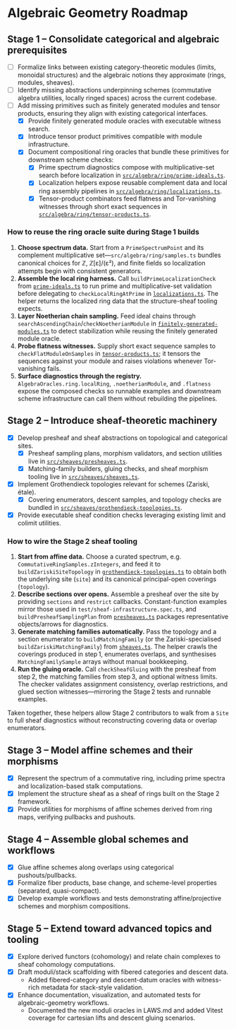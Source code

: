 # Algebraic Geometry Roadmap

## Stage 1 – Consolidate categorical and algebraic prerequisites
- [ ] Formalize links between existing category-theoretic modules (limits, monoidal structures) and the algebraic notions they approximate (rings, modules, sheaves).
- [ ] Identify missing abstractions underpinning schemes (commutative algebra utilities, locally ringed spaces) across the current codebase.
- [ ] Add missing primitives such as finitely generated modules and tensor products, ensuring they align with existing categorical interfaces.
  - [x] Provide finitely generated module oracles with executable witness search.
  - [x] Introduce tensor product primitives compatible with module infrastructure.
  - [x] Document compositional ring oracles that bundle these primitives for downstream scheme checks:
    - [x] Prime spectrum diagnostics compose with multiplicative-set search before localization in [`src/algebra/ring/prime-ideals.ts`](../src/algebra/ring/prime-ideals.ts).
    - [x] Localization helpers expose reusable complement data and local ring assembly pipelines in [`src/algebra/ring/localizations.ts`](../src/algebra/ring/localizations.ts).
    - [x] Tensor-product combinators feed flatness and Tor-vanishing witnesses through short exact sequences in [`src/algebra/ring/tensor-products.ts`](../src/algebra/ring/tensor-products.ts).

<a id="ring-oracle-how-to"></a>

### How to reuse the ring oracle suite during Stage 1 builds

1. **Choose spectrum data.** Start from a `PrimeSpectrumPoint` and its complement multiplicative set—`src/algebra/ring/samples.ts` bundles canonical choices for ℤ, ℤ[ε]/(ε²), and finite fields so localization attempts begin with consistent generators.
2. **Assemble the local ring harness.** Call `buildPrimeLocalizationCheck` from [`prime-ideals.ts`](../src/algebra/ring/prime-ideals.ts) to run prime and multiplicative-set validation before delegating to `checkLocalRingAtPrime` in [`localizations.ts`](../src/algebra/ring/localizations.ts). The helper returns the localized ring data that the structure-sheaf tooling expects.
3. **Layer Noetherian chain sampling.** Feed ideal chains through `searchAscendingChain`/`checkNoetherianModule` in [`finitely-generated-modules.ts`](../src/algebra/ring/finitely-generated-modules.ts) to detect stabilization while reusing the finitely generated module oracle.
4. **Probe flatness witnesses.** Supply short exact sequence samples to `checkFlatModuleOnSamples` in [`tensor-products.ts`](../src/algebra/ring/tensor-products.ts); it tensors the sequences against your module and raises violations whenever Tor-vanishing fails.
5. **Surface diagnostics through the registry.** `AlgebraOracles.ring.localRing`, `.noetherianModule`, and `.flatness` expose the composed checks so runnable examples and downstream scheme infrastructure can call them without rebuilding the pipelines.

## Stage 2 – Introduce sheaf-theoretic machinery
- [x] Develop presheaf and sheaf abstractions on topological and categorical sites.
  - [x] Presheaf sampling plans, morphism validators, and section utilities live in [`src/sheaves/presheaves.ts`](../src/sheaves/presheaves.ts).
  - [x] Matching-family builders, gluing checks, and sheaf morphism tooling live in [`src/sheaves/sheaves.ts`](../src/sheaves/sheaves.ts).
- [x] Implement Grothendieck topologies relevant for schemes (Zariski, étale).
  - [x] Covering enumerators, descent samples, and topology checks are bundled in [`src/sheaves/grothendieck-topologies.ts`](../src/sheaves/grothendieck-topologies.ts).
- [x] Provide executable sheaf condition checks leveraging existing limit and colimit utilities.

<a id="sheaf-tooling-how-to"></a>

### How to wire the Stage 2 sheaf tooling

1. **Start from affine data.** Choose a curated spectrum, e.g. `CommutativeRingSamples.zIntegers`, and feed it to `buildZariskiSiteTopology` in [`grothendieck-topologies.ts`](../src/sheaves/grothendieck-topologies.ts) to obtain both the underlying site (`site`) and its canonical principal-open coverings (`topology`).
2. **Describe sections over opens.** Assemble a presheaf over the site by providing `sections` and `restrict` callbacks. Constant-function examples mirror those used in `test/sheaf-infrastructure.spec.ts`, and `buildPresheafSamplingPlan` from [`presheaves.ts`](../src/sheaves/presheaves.ts) packages representative objects/arrows for diagnostics.
3. **Generate matching families automatically.** Pass the topology and a section enumerator to `buildMatchingFamily` (or the Zariski-specialised `buildZariskiMatchingFamily`) from [`sheaves.ts`](../src/sheaves/sheaves.ts). The helper crawls the coverings produced in step 1, enumerates overlaps, and synthesises `MatchingFamilySample` arrays without manual bookkeeping.
4. **Run the gluing oracle.** Call `checkSheafGluing` with the presheaf from step 2, the matching families from step 3, and optional witness limits. The checker validates assignment consistency, overlap restrictions, and glued section witnesses—mirroring the Stage 2 tests and runnable examples.

Taken together, these helpers allow Stage 2 contributors to walk from a `Site` to full sheaf diagnostics without reconstructing covering data or overlap enumerators.

## Stage 3 – Model affine schemes and their morphisms
- [x] Represent the spectrum of a commutative ring, including prime spectra and localization-based stalk computations.
- [x] Implement the structure sheaf as a sheaf of rings built on the Stage 2 framework.
- [x] Provide utilities for morphisms of affine schemes derived from ring maps, verifying pullbacks and pushouts.

## Stage 4 – Assemble global schemes and workflows
- [x] Glue affine schemes along overlaps using categorical pushouts/pullbacks.
- [x] Formalize fiber products, base change, and scheme-level properties (separated, quasi-compact).
- [x] Develop example workflows and tests demonstrating affine/projective schemes and morphism compositions.

## Stage 5 – Extend toward advanced topics and tooling
- [x] Explore derived functors (cohomology) and relate chain complexes to sheaf cohomology computations.
- [x] Draft moduli/stack scaffolding with fibered categories and descent data.
  - Added fibered-category and descent-datum oracles with witness-rich metadata for stack-style validation.
- [x] Enhance documentation, visualization, and automated tests for algebraic-geometry workflows.
  - Documented the new moduli oracles in LAWS.md and added Vitest coverage for cartesian lifts and descent gluing scenarios.
